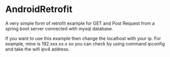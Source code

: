 # AndroidRetrofit

A very simple form of retrofit example for GET and Post Request from a spring boot server connected with mysql database.

If you want to use this example then change the localhost with your ip. For example, mine is 192.xxx.xx.x so you can check by using command 
ipconfig and take the wifi ipv4 address.

